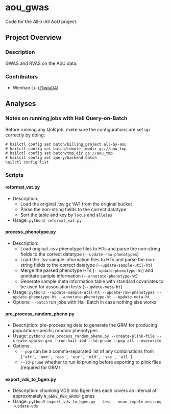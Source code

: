 # aou_gwas
Code for the All-x-All AoU project.

## Project Overview
### Description
GWAS and RVAS on the AoU data.

### Contributors
- Wenhan Lu ([@wlu04](https://github.com/wlu04))


## Analyses
### Notes on running jobs with Hail Query-on-Batch
Before running any QoB job, make sure the configurations are set up correctly by doing:
```
# hailctl config set batch/billing_project all-by-aou
# hailctl config set batch/remote_tmpdir gs://aou_tmp
# hailctl config set batch/tmp_dir gs://aou_tmp
# hailctl config set query/backend batch
hailctl config list
```


### Scripts
#### reformat_vat.py
- Description: 
  - Load the original .tsv.gz VAT from the original bucket
  - Parse the non-string fields to the correct datatype
  - Sort the table and key by `locus` and  `alleles`
- Usage: `python3 reformat_vat.py`

#### process_phenotype.py
- Description: 
  - Load original .csv phenotype files to HTs and parse the non-string fields to the correct datatype (`--update-raw-phenotypes`) 
  - Load the .tsv sample information files to HTs and parse the non-string fields to the correct datatype (`--update-sample-util-ht`)
  - Merge the parsed phenotype HTs (`--update-phenotype-ht`)  and annotate sample information (`--annotate-phenotype-ht`) 
  - Generate sample meta information table with standard covariates to be used for association tests (`--update-meta-ht`)
- Usage: `python3 --update-sample-util-ht --update-raw-phenotypes --update-phenotype-ht --annotate-phenotype-ht --update-meta-ht`
- Options: `--batch` run jobs with Hail Batch in case nothing else works
#### pre_process_random_pheno.py
- Description: pre-processing data to generate the GRM for producing population-specific random phenotypes
- Usage: `python3 pre_process_random_pheno.py --create-plink-file --create-sparse-grm --run-hail-ibd --ld-prune --pop all --overwrite`
- Options: 
  - `--pop` can be a comma-separated list of any combinations from `['afr', 'amr', 'eas', 'eur', 'mid', 'sas', 'all']`
  - `--ld-prune` whether to run ld pruning before exporting to plink files (required for GRM)
#### export_vds_to_bgen.py
- Description: chunking VDS into Bgen files each covers an interval of approximately `N_GENE_PER_GROUP` genes
- Usage: `python3 export_vds_to_bgen.py --test --mean_impute_missing --update-vds`